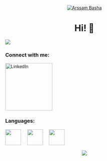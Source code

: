 <p align="center">
 <a href="https://www.linkedin.com/in/arssam-basha" target="_blank">
 <img src="https://user-images.githubusercontent.com/70753519/235355769-bdc4cd3b-d0a4-4fb0-a3b4-17b223128add.gif" alt="Arssam Basha">
 </a>
</p>

<h1 align="center">Hi! 👋</h1>

![](https://komarev.com/ghpvc/?username=arssambasha&color=000000&style=for-the-badge)

<h3 align="left">Connect with me:</h3>
<a href="https://www.linkedin.com/in/arssam-basha" target="_blank">
 <img src="https://user-images.githubusercontent.com/70753519/235355937-9a448230-5e43-4a09-8022-fab5b2f5f735.png" alt="LinkedIn" width=150>
</a>




<h3 align="left">Languages:</h3>

<p align="left">
 <img src="https://upload.wikimedia.org/wikipedia/commons/thumb/1/18/C_Programming_Language.svg/570px-C_Programming_Language.svg.png?20201031132917"  width="50"> &nbsp &nbsp        
 <img src="https://cdn-icons-png.flaticon.com/512/5968/5968350.png"  width="50" > &nbsp &nbsp
 <img src="https://cdn-icons-png.flaticon.com/512/226/226777.png"  width="50"> &nbsp &nbsp
 </p>
 
 <p align="center">
 <img src="https://capsule-render.vercel.app/api?type=waving&color=timeGradient&height=120&section=footer"/>
 </p>
